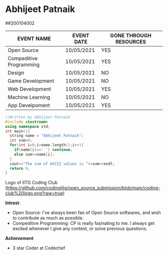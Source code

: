 # Abhijeet Patnaik 
##200104002

|EVENT NAME|EVENT DATE|GONE THROUGH RESOURCES|
|----------|----------|----------------------|
|Open Source|10/05/2021|YES|
|Compeditive Programming|10/05/2021|YES
|Design|10/05/2021|NO|
|Game Development|10/05/2021|NO|
|Web Development|10/05/2021|YES|
|Machine Learning|10/05/2021|NO|
|App Develpoment|10/05/2021|YES|

```C++
//Written by Abhijeet Patnaik
#include <iostream>
using namespace std;
int main(){
  string name = "Abhijeet Patnaik";
  int sum=0;
  for(int i=0;i<name.length();i++){
    if(name[i]==' ') continue;
    else sum+=name[i];
  }
  cout<<"The sum of ASCII values is "<<sum<<endl;
  return 0;
}
```

Logo of IITG Coding Club
(https://github.com/codingiitg/open_source_submission/blob/main/coding-club%20logo.png?raw=true)

**Intrest**:
* Open Source: I've always been fan of Open Source softwares, and wish to contribute as much as possible.
* Compeditive Programming: CP is really fasinating to me. I always get excited whenever I give any contest, or solve previous questions.

**Achievement**
* 3 star Coder at Codechef
